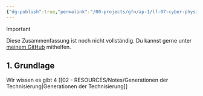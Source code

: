 ```yaml
---
{"dg-publish":true,"permalink":"/00-projects/gfn/ap-1/lf-07-cyber-physische-systeme-ergaenzen/","tags":["GFN/LF07","inProgress"],"noteIcon":"","updated":"2025-07-12T13:31:41.000+02:00"}
---
```


>[!important] 
>Diese Zusammenfassung ist noch nicht vollständig.
>Du kannst gerne unter [meinem GitHub](https://github.com/U-L-M-S/digital-garden) mithelfen.
## 1. Grundlage

Wir wissen es gibt 4 [[02 - RESOURCES/Notes/Generationen der Technisierung\|Generationen der Technisierung]]